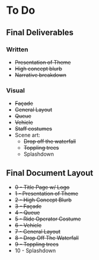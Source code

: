 # To Do

## Final Deliverables

### Written
- ~~Presentation of Theme~~
- ~~High concept blurb~~
- ~~Narrative breakdown~~

### Visual
- ~~Façade~~
- ~~General Layout~~
- ~~Queue~~
- ~~Vehicle~~
- ~~Staff costumes~~
- Scene art:
  - ~~Drop off the waterfall~~
  - ~~Toppling trees~~
  - Splashdown


## Final Document Layout
- ~~0 - Title Page w/ Logo~~
- ~~1 - Presentation of Theme~~
- ~~2 - High Concept Blurb~~
- ~~3 - Façade~~
- ~~4 - Queue~~
- ~~5 - Ride Operator Costume~~
- ~~6 - Vehicle~~
- ~~7 - General Layout~~
- ~~8 - Drop Off The Waterfall~~
- ~~9 - Toppling trees~~
- 10 - Splashdown
